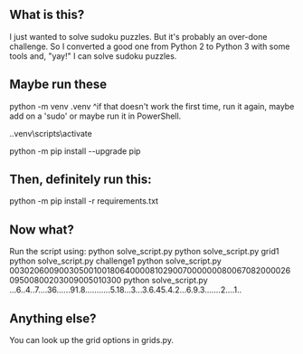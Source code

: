 ## What is this?

I just wanted to solve sudoku puzzles. But it's probably an over-done challenge.
So I converted a good one from Python 2 to Python 3 with some tools and, "yay!" I can solve sudoku puzzles.

## Maybe run these

python -m venv .venv 
^if that doesn't work the first time, run it again, maybe add on a 'sudo' or maybe run it in PowerShell.

.\.venv\scripts\activate

python -m pip install --upgrade pip

## Then, definitely run this:

python -m pip install -r requirements.txt

## Now what?

Run the script using:
python solve_script.py
python solve_script.py grid1
python solve_script.py challenge1
python solve_script.py 003020600900305001001806400008102900700000008006708200002609500800203009005010300
python solve_script.py ...6..4..7....36......91.8...........5.18...3...3.6.45.4.2...6.9.3.......2....1..

## Anything else?

You can look up the grid options in grids.py.